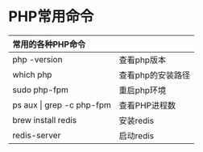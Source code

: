 # PHP常用命令

| 常用的各种PHP命令 |  |
| :--- | :--- |
| php -version | 查看php版本 |
| which php | 查看php的安装路径 |
| sudo php-fpm | 重启php环境 |
| ps aux \| grep -c php-fpm |查看PHP进程数|
| brew install redis | 安装redis |
| redis-server | 启动redis |



